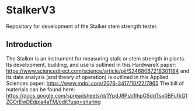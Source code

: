 # StalkerV3
Repository for development of the Stalker stem strength tester.

## Introduction
The Stalker is an instrument for measuring stalk or stem strength in plants. Its development, building, and use is outlined in this HardwareX paper: https://www.sciencedirect.com/science/article/pii/S2468067218301184
and its data analysis (and theory of operation) is outlined in this Applied Sciences paper: https://www.mdpi.com/2076-3417/10/22/7965
The bill of materials can be found here: https://docs.google.com/spreadsheets/d/1YpdJ8Psb1IhpG5ddTsx0BFufkG1ZGOrEwDEdpia4aTM/edit?usp=sharing
